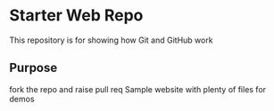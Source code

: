 # Starter Web Repo

This repository is for showing how Git and GitHub work

## Purpose

fork the repo and raise pull req
Sample website with plenty of files for demos